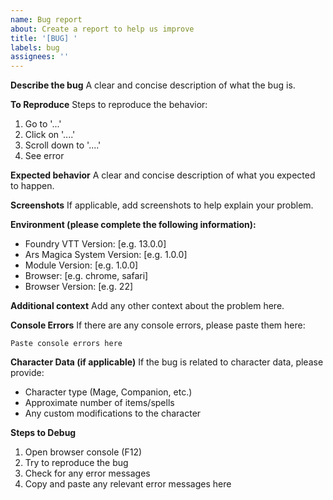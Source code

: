 ```yaml
---
name: Bug report
about: Create a report to help us improve
title: '[BUG] '
labels: bug
assignees: ''
---
```


**Describe the bug**
A clear and concise description of what the bug is.

**To Reproduce**
Steps to reproduce the behavior:

1. Go to '...'
2. Click on '....'
3. Scroll down to '....'
4. See error

**Expected behavior**
A clear and concise description of what you expected to happen.

**Screenshots**
If applicable, add screenshots to help explain your problem.

**Environment (please complete the following information):**

- Foundry VTT Version: [e.g. 13.0.0]
- Ars Magica System Version: [e.g. 1.0.0]
- Module Version: [e.g. 1.0.0]
- Browser: [e.g. chrome, safari]
- Browser Version: [e.g. 22]

**Additional context**
Add any other context about the problem here.

**Console Errors**
If there are any console errors, please paste them here:

```
Paste console errors here
```

**Character Data (if applicable)**
If the bug is related to character data, please provide:

- Character type (Mage, Companion, etc.)
- Approximate number of items/spells
- Any custom modifications to the character

**Steps to Debug**

1. Open browser console (F12)
2. Try to reproduce the bug
3. Check for any error messages
4. Copy and paste any relevant error messages here
